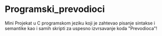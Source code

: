 # Programski_prevodioci
Mini Projekat u C programskom jeziku koji je zahtevao  pisanje sintakse i semantike kao i samih skripti za uspesno izvrsavanje koda "Prevodioca"!
